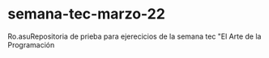 # semana-tec-marzo-22
Ro.asuRepositoria de prieba para ejerecicios de la semana tec "El Arte de la Programación
